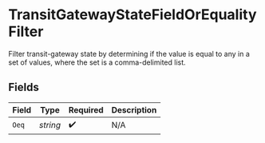 # TransitGatewayStateFieldOrEqualityFilter

Filter transit-gateway state by determining if the value is equal to any in a set of values, where the set is a
comma-delimited list.



## Fields

| Field              | Type               | Required           | Description        |
| ------------------ | ------------------ | ------------------ | ------------------ |
| `Oeq`              | *string*           | :heavy_check_mark: | N/A                |
